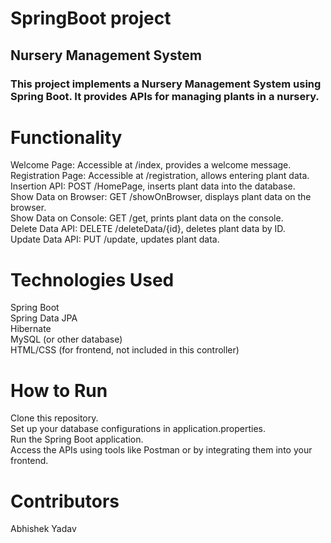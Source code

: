 
# SpringBoot project
## Nursery Management System
### This project implements a Nursery Management System using Spring Boot. It provides APIs for managing plants in a nursery.

# Functionality <br>
Welcome Page: Accessible at /index, provides a welcome message.  <br>
Registration Page: Accessible at /registration, allows entering plant data. <br>
Insertion API: POST /HomePage, inserts plant data into the database. <br>
Show Data on Browser: GET /showOnBrowser, displays plant data on the browser. <br>
Show Data on Console: GET /get, prints plant data on the console. <br>
Delete Data API: DELETE /deleteData/{id}, deletes plant data by ID. <br>
Update Data API: PUT /update, updates plant data. <br>
# Technologies Used <br>
Spring Boot <br>
Spring Data JPA <br>
Hibernate <br>
MySQL (or other database) <br>
HTML/CSS (for frontend, not included in this controller) <br>
# How to Run <br>
Clone this repository. <br>
Set up your database configurations in application.properties. <br>
Run the Spring Boot application. <br>
Access the APIs using tools like Postman or by integrating them into your frontend. <br>
# Contributors <br>
Abhishek Yadav
